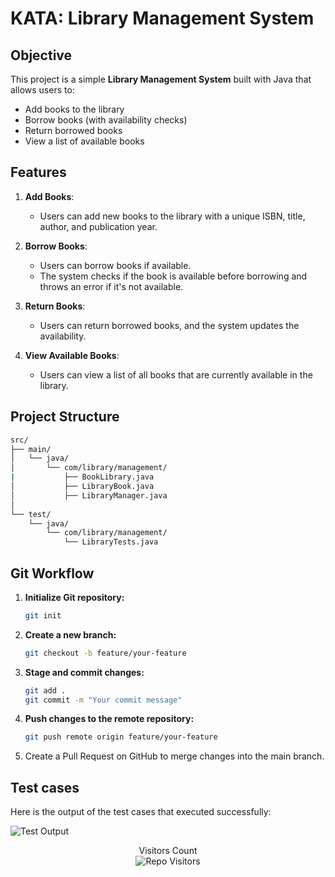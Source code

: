 ﻿# KATA: Library Management System

## Objective

This project is a simple **Library Management System** built with Java that allows users to:
- Add books to the library
- Borrow books (with availability checks)
- Return borrowed books
- View a list of available books

## Features

1. **Add Books**:  
   - Users can add new books to the library with a unique ISBN, title, author, and publication year.

2. **Borrow Books**:  
   - Users can borrow books if available.  
   - The system checks if the book is available before borrowing and throws an error if it's not available.

3. **Return Books**:  
   - Users can return borrowed books, and the system updates the availability.

4. **View Available Books**:  
   - Users can view a list of all books that are currently available in the library.

  
## Project Structure

```bash
src/
├── main/
│   └── java/
│       └── com/library/management/
|           ├── BookLibrary.java
│           ├── LibraryBook.java
│           ├── LibraryManager.java
│
└── test/
    └── java/
        └── com/library/management/
            └── LibraryTests.java

```


## Git Workflow
1. **Initialize Git repository:**
   ```sh
   git init
   ```

2. **Create a new branch:**
   ```sh
   git checkout -b feature/your-feature
   ```

3. **Stage and commit changes:**
   ```sh
   git add .
   git commit -m "Your commit message"
   ```

4. **Push changes to the remote repository:**
   ```sh
   git push remote origin feature/your-feature
   ```

5. Create a Pull Request on GitHub to merge changes into the main branch.

## Test cases

Here is the output of the test cases that executed successfully:

![Test Output](https://github.com/Mahesh33217/Incubyte/blob/4559c21458410c672e02ad2e80fd0129c2cdb33a/Test%20output%20(2).png)


 <p align='center'>Visitors Count <br><img align="center" alt="Repo Visitors" src="https://profile-counter.glitch.me/LMS/count.svg"/></p>









